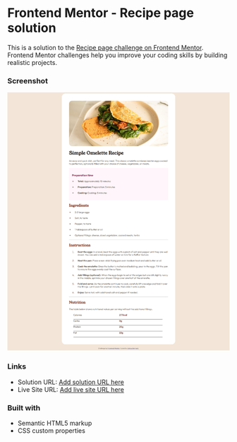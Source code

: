 # Frontend Mentor - Recipe page solution

This is a solution to the [Recipe page challenge on Frontend Mentor](https://www.frontendmentor.io/challenges/recipe-page-KiTsR8QQKm). Frontend Mentor challenges help you improve your coding skills by building realistic projects. 

### Screenshot

![My webpage](./assets/images/recipe-page-screeenshot.png)

### Links

- Solution URL: [Add solution URL here](https://www.frontendmentor.io/solutions/responsive-recipe-page-using-vanilla-js-html-PmMF_1XjxM)
- Live Site URL: [Add live site URL here](https://joshua-bernard.github.io/Recipe-page/)

### Built with

- Semantic HTML5 markup
- CSS custom properties